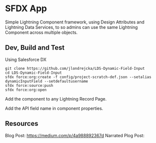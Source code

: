 # SFDX  App
Simple Lightning Component framework, using Design Attributes and Lightning Data Services, to so admins can use the same Lightning Component across multiple objects. 

## Dev, Build and Test

Using Salesforce DX
```
git clone https://github.com/jlondrejcka/LDS-Dynamic-Field-Input
cd LDS-Dynamic-Field-Input
sfdx force:org:create -f config/project-scratch-def.json --setalias dynamicInputField --setdefaultusername
sfdx force:source:push
sfdx force:org:open

```

Add the component to any Lightning Record Page. 

Add the API field name in component properties. 
 
## Resources
Blog Post: https://medium.com/p/4a988892367d
Narrated Plog Post: 




